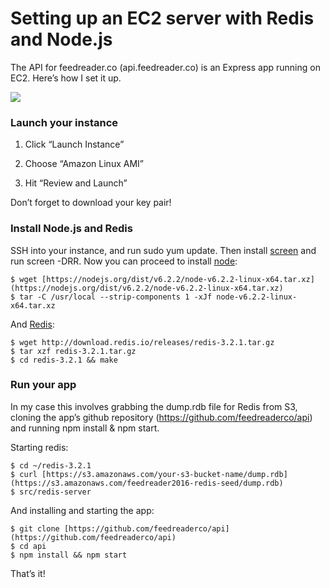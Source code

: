 
# Setting up an EC2 server with Redis and Node.js

The API for feedreader.co (api.feedreader.co) is an Express app running on EC2. Here’s how I set it up.

![](https://cdn-images-1.medium.com/max/8192/1*MKlzDDoWVfpqBVZQ57nfbA.jpeg)

### Launch your instance

1. Click “Launch Instance”

1. Choose “Amazon Linux AMI”

1. Hit “Review and Launch”

Don’t forget to download your key pair!

### Install Node.js and Redis

SSH into your instance, and run sudo yum update. Then install [screen](https://en.wikipedia.org/wiki/GNU_Screen) and run screen -DRR. Now you can proceed to install [node](https://nodejs.org/en/download/current/):

    $ wget [https://nodejs.org/dist/v6.2.2/node-v6.2.2-linux-x64.tar.xz](https://nodejs.org/dist/v6.2.2/node-v6.2.2-linux-x64.tar.xz)
    $ tar -C /usr/local --strip-components 1 -xJf node-v6.2.2-linux-x64.tar.xz

And [Redis](http://redis.io/download):

    $ wget http://download.redis.io/releases/redis-3.2.1.tar.gz
    $ tar xzf redis-3.2.1.tar.gz
    $ cd redis-3.2.1 && make

### Run your app

In my case this involves grabbing the dump.rdb file for Redis from S3, cloning the app’s github repository (https://github.com/feedreaderco/api) and running npm install & npm start.

Starting redis:

    $ cd ~/redis-3.2.1
    $ curl [https://s3.amazonaws.com/your-s3-bucket-name/dump.rdb](https://s3.amazonaws.com/feedreader2016-redis-seed/dump.rdb)
    $ src/redis-server

And installing and starting the app:

    $ git clone [https://github.com/feedreaderco/api](https://github.com/feedreaderco/api)
    $ cd api
    $ npm install && npm start

That’s it!
